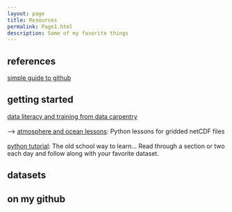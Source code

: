 ```yaml
---
layout: page
title: Resources
permalink: Page1.html
description: Some of my favorite things
---
```


## references
<a href="https://rogerdudler.github.io/git-guide/" target="_blank">simple guide to github</a>

## getting started
<a href="https://datacarpentry.org/" target="_blank">data literacy and training from data carpentry</a>  
<br>--> <a href="https://carpentrieslab.github.io/python-aos-lesson/" target="_blank">atmosphere and ocean lessons</a>: Python lessons for gridded netCDF files 
<br> 
<br><a href="https://docs.python.org/3/tutorial/" target="_blank">python tutorial</a>: The old school way to learn... Read through a section or two each day and follow along with your favorite dataset. 
<br>  

## datasets 


## on my github 
